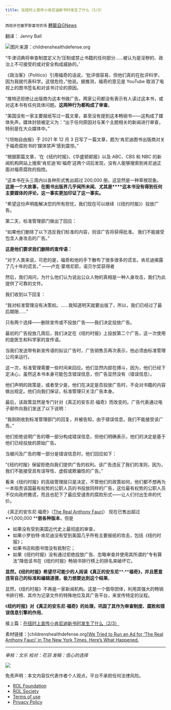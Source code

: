 ```yaml
---
title: 在纽时上宣传小肯尼迪新书时发生了什么（3/3）
---
```

`西班牙巴塞罗那喜悦农场` [轉載自GNews](https://gnews.org/zh-hans/2206080/)

翻译： Jenny Ball

![](https://assets.gnews.org/wp-content/uploads/2022/03/tempsnip在纽时上宣传小肯尼迪新书时发生了什么-1.png)图片来源：childrenshealthdefense.org

“牛津词典将审查制度定义为‘压制或禁止书籍的任何部分……被认为是淫秽的、政治上不可接受的或对安全构成威胁的。’

《政治客》（Politico）引用福奇的话说，‘批评很容易，但他们真的在批评科学，因为我就代表科学。这很危险，”他说。据推测，福奇的意见是 YouTube 取消了电视上的图书签名和对该书讨论的原因。

“推特还拒绝让出版商为这本书做广告。两家公司都没有表示有人读过这本书，或对这本书有任何具体问题。**这两种行为都构成了审查**。

“美国没有一家主要报纸写过一篇文章，甚至没有提到这本畅销书——这构成了媒体失声。媒体封锁被定义为：“出于任何原因对与某个主题相关的新闻进行审查，特别是在大众媒体中。”

“《坦帕自由报》于 2021 年 12 月 3 日写了一篇文章，题为‘肯尼迪图书出版商对关于福奇腐败书的‘媒体禁声’感到震惊。”

“根据那篇文章，‘在《纽约时报》、《华盛顿邮报》以及 ABC、CBS 和 NBC 的新闻机构网站上搜索‘肯尼迪’和‘福奇’这两个词后发现，没有人能够搜索到肯尼迪正面对福奇腐败的指控。

“这本书在头三周内以各种形式售出超过 200,000 册。这显然是一种草根现象。**这是一个大故事，在图书出版界几乎闻所未闻**。**尤其是****这本书没有得到任何主要媒体的评论，这一事实更加印证了这一事实。**

“希望这份声明能解决您的所有担忧，我们现在可以继续（《纽约时报》）投放广告。

第二天，标准管理部门做出了回应：

“如果他们删除了以下违反我们标准的内容，则该广告将获得批准。 我们不能接受包含人身攻击的广告。”

**这是他们要求我们删除的宣传语：**

“对于人类来说，可悲的是，福奇和他的手下散布了很多很多的谎言。肯尼迪揭露了几十年的谎言。” ——卢克·蒙塔尼耶，诺贝尔奖获得者

然后，我们询问，为什么他们认为说出公众人物的真相是一种人身攻击，我们为此提供了可靠的文件。

我们收到以下回复：

“我对标准管理没有决策权。……我知道明天就要出版了，所以，我们已经过了最后期限……”

只有两个选择——删除宣传或不投放广告——我们决定投放广告。

最初的广告投放几周后，我们决定在《纽约时报》上投放第二个广告，这一次使用的是医生和科学家的宣传语。

当我们发送带有新宣传语的拟议广告时，广告销售员再次表示，他必须由标准管理公司来运行。

这一次，标准管理需要一些时间来回应。他们显然内部在搏斗，因为，他们已经下定决心，虽然这本书本身可能包含错误信息，但广告显然没有（错误信息）。

他们声明的政策是，或者至少是，他们在决定是否投放广告时，不会对书籍的内容做出规定。他们向我们保证，标准管理只关注广告本身。

最后，该政策显然是专门针对《真正的安东尼·福奇》而改变的。广告代表通过电子邮件向我们发送了以下说明：

“我刚刚收到标准管理部门的回复，并被告知，由于错误信息，我们不能接受该广告。”

他们拒绝说明广告的哪一部分构成错误信息，但他们明确表示，他们的决定是基于他们已经投放的原始广告。

当被问及广告的哪一部分是错误信息时，他们回应如下：

“《纽约时报》保留拒绝向我们提供广告的权利。该广告违反了我们的准则，因为，我们不能接受具有误导性、虚假或欺骗性的广告。”

看来《纽约时报》的高级管理层只是决定，不管他们的政策如何，他们都不想再为一本指责该国最有权势的公职人员的书投放同样的广告，这位最有权势的公职人员不仅向政府撒谎，而且也犯下了最应受谴责的腐败形式——让人们付出生命的代价。

《真正的安东尼·福奇》（[The Real Anthony Fauci](https://www.amazon.com/Real-Anthony-Fauci-Democracy-Childrens-ebook/dp/B08X5YWRRP/ref=sr_1_1?crid=2HZVXY09XNLVN&amp;keywords=the+real+anthony+fauci+robert+kennedy&amp;qid=1647385712&amp;s=digital-text&amp;sprefix=real+anthony+fauci%2Cdigital-text%2C73&amp;sr=1-1)） 现在已售出超过 **1,000,000 ****册各种版本**，但是

- 如果没有受到美国近代史上最彻底的审查，
- 如果小罗伯特·肯尼迪没有受到美国几乎所有主要报纸的攻击，包括《纽约时报》；
- 如果书店和图书馆没有抵制它；
- 如果《纽约时报》没有通过拒绝投放广告、忽略审查并使用其所谓的“专有算法”降低该书在《纽约时报》畅销书排行榜上的排名来破坏它。


**显然，《纽约时报》希望尽可能少的人阅读《真正的安东尼****·****福奇》，并且愿意违背自己的标准和编辑道德，极力想要达到这个结果**。

显然，《纽约时报》不再是一家新闻机构。这是一个倡导团体，利用其强大的畅销书排行榜、其作为记录文件的特殊地位及其广告平台，来宣传特定的议程。

《**纽约时报》对《真正的安东尼·福奇》的处理，巩固了其作为审查制度、腐败和错误信息引擎的作用**。

接上篇：[在纽时上宣传小肯尼迪新书时发生了什么（2/3）](https://gnews.org/zh-hans/2203025/)

素材链接：[childrenshealthdefense.org][We Tried to Run an Ad for ‘The Real Anthony Fauci’ in The New York Times. Here’s What Happened.](https://childrenshealthdefense.org/defender/ad-the-real-anthony-fauci-the-new-york-times/?utm_source=salsa&amp;eType=EmailBlastContent&amp;eId=e099eb75-edfb-43b7-a156-efd9cfe8464f)

* * *

*审核：文乐*
*校对：花羽*
*发稿：信心的选择*

![](https://assets.gnews.org/wp-content/uploads/2022/03/GNEWS_CH..jpeg)

 

免责声明：本文内容仅代表作者个人观点，平台不承担任何法律风险。

- [ROL Foundation](https://rolfoundation.org/)
- [ROL Society](https://rolsociety.org/)
- [Terms of use](https://gnews.org/terms-of-use-3/)
- [Privacy Policy](https://gnews.org/privacy-policy/)
